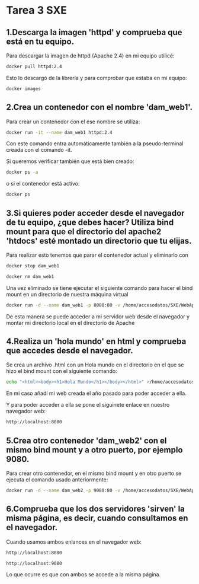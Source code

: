 # Tarea 3 SXE

## 1.Descarga la imagen 'httpd' y comprueba que está en tu equipo.

Para descargar la imagen de httpd (Apache 2.4) en mi equipo utilicé:
```bash
docker pull httpd:2.4
```
Esto lo descargó de la librería y para comprobar que estaba en mi equipo: 
```bash
docker images
```

## 2.Crea un contenedor con el nombre 'dam_web1'.

Para crear un contenedor con el ese nombre se utiliza:
```bash
docker run -it --name dam_web1 httpd:2.4
```
Con este comando entra automáticamente también a la pseudo-terminal creada con el comando -it.

Si queremos verificar también que está bien creado:
```bash
docker ps -a
```
o si el contenedor está activo:
```bash
docker ps
```

## 3.Si quieres poder acceder desde el navegador de tu equipo, ¿que debes hacer? Utiliza bind mount para que el directorio del apache2 'htdocs' esté montado un directorio que tu elijas.

Para realizar esto tenemos que parar el contenedor actual y eliminarlo con
```bash
docker stop dam_web1
```
```bash
docker rm dam_web1
```
Una vez eliminado se tiene ejecutar el siguiente comando para hacer el bind mount en un directorio de nuestra máquina virtual
```bash
docker run -d --name dam_web1 -p 8080:80 -v /home/accesodatos/SXE/WebApache:/usr/local/apache2/htdocs httpd:2.4
```
De esta manera se puede acceder a mi servidor web desde el navegador y montar mi directorio local en el directorio de Apache

## 4.Realiza un 'hola mundo' en html y comprueba que accedes desde el navegador.

Se crea un archivo .html con un Hola mundo en el directorio en el que se hizo el bind mount con el siguiente comando:
```bash
echo "<html><body><h1>Hola Mundo</h1></body></html>" >/home/accesodatos/SXE/WebApache/index.html
```
En mi caso añadí mi web creada el año pasado para poder acceder a ella.

Y para poder acceder a ella se pone el siguinete enlace en nuestro navegador web:
```bash
http://localhost:8080
```

## 5.Crea otro contenedor 'dam_web2' con el mismo bind mount y a otro puerto, por ejemplo 9080.

Para crear otro contenedor, en el mismo bind mount y en otro puerto se ejecuta el comando usado anteriormente:

```bash
docker run -d --name dam_web2 -p 9080:80 -v /home/accesodatos/SXE/WebApache:/usr/local/apache2/htdocs httpd:2.4
```
## 6.Comprueba que los dos servidores 'sirven' la misma página, es decir, cuando consultamos en el navegador.

Cuando usamos ambos enlances en el navegador web:
```bash
http://localhost:8080
```
```bash
http://localhost:9080
```
Lo que ocurre es que con ambos se accede a la misma página.

